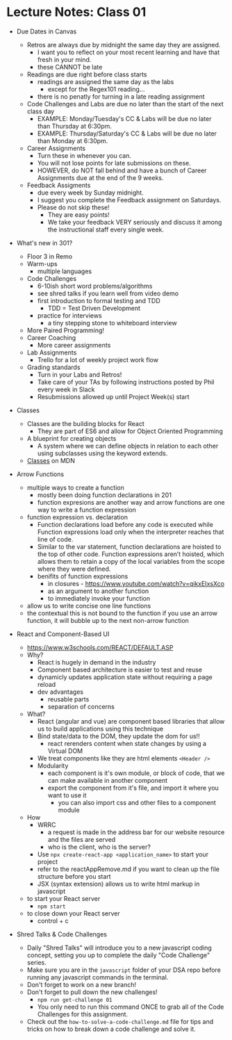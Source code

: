 # Lecture Notes: Class 01

- Due Dates in Canvas
  - Retros are always due by midnight the same day they are assigned.
    - I want you to reflect on your most recent learning and have that fresh in your mind.
    - these CANNOT be late
  - Readings are due right before class starts
    - readings are assigned the same day as the labs
      - except for the Regex101 reading...
    - there is no penatly for turning in a late reading assignment
  - Code Challenges and Labs are due no later than the start of the next class day
    - EXAMPLE: Monday/Tuesday's CC & Labs will be due no later than Thursday at 6:30pm.
    - EXAMPLE: Thursday/Saturday's CC & Labs will be due no later than Monday at 6:30pm.
  - Career Assignments
    - Turn these in whenever you can.
    - You will not lose points for late submissions on these.
    - HOWEVER, do NOT fall behind and have a bunch of Career Assignments due at the end of the 9 weeks.
  - Feedback Assigments
    - due every week by Sunday midnight.
    - I suggest you complete the Feedback assignment on Saturdays.
    - Please do not skip these!
      - They are easy points!
      - We take your feedback VERY seriously and discuss it among the instructional staff every single week.

- What's new in 301?
  - Floor 3 in Remo
  - Warm-ups
    - multiple languages
  - Code Challenges
    - 6-10ish short word problems/algorithms
    - see shred talks if you learn well from video demo
    - first introduction to formal testing and TDD
      - TDD = Test Driven Development
    - practice for interviews
      - a tiny stepping stone to whiteboard interview
  - More Paired Programming!
  - Career Coaching
    - More career assignments
  - Lab Assignments
    - Trello for a lot of weekly project work flow
  - Grading standards
    - Turn in your Labs and Retros!
    - Take care of your TAs by following instructions posted by Phil every week in Slack
    - Resubmissions allowed up until Project Week(s) start

- Classes
  - Classes are the building blocks for React
    - They are part of ES6 and allow for Object Oriented Programming
  - A blueprint for creating objects
    - A system where we can define objects in relation to each other using subclasses using the keyword extends.
  - [Classes](https://developer.mozilla.org/en-US/docs/Web/JavaScript/Reference/Classes) on MDN

- Arrow Functions
  - multiple ways to create a function
    - mostly been doing function declarations in 201
    - function expresions are another way and arrow functions are one way to write a function expression
  - function expression vs. declaration
    - Function declarations load before any code is executed while Function expressions load only when the interpreter reaches that line of code.
    - Similar to the var statement, function declarations are hoisted to the top of other code. Function expressions aren’t hoisted, which allows them to retain a copy of the local variables from the scope where they were defined.
    - benifits of function expressions
      - in closures - <https://www.youtube.com/watch?v=qikxEIxsXco>
      - as an argument to another function
      - to immediately invoke your function
  - allow us to write concise one line functions
  - the contextual this is not bound to the function if you use an arrow function, it will bubble up to the next non-arrow function

- React and Component-Based UI
  - <https://www.w3schools.com/REACT/DEFAULT.ASP>
  - Why?
    - React is hugely in demand in the industry
    - Component based architecture is easier to test and reuse
    - dynamicly updates application state without requiring a page reload
    - dev advantages
      - reusable parts
      - separation of concerns
  - What?
    - React (angular and vue) are component based libraries that allow us to build applications using this technique
    - Bind state/data to the DOM, they update the dom for us!!
      - react rerenders content when state changes by using a Virtual DOM
    - We treat components like they are html elements `<Header />`
    - Modularity
      - each component is it's own module, or block of code, that we can make available in another component
      - export the component from it's file, and import it where you want to use it
        - you can also import css and other files to a component module
  - How
    - WRRC
      - a request is made in the address bar for our website resource and the files are served
      - who is the client, who is the server?
    - Use `npx create-react-app <application_name>` to start your project
    - refer to the reactAppRemove.md if you want to clean up the file structure before you start
    - JSX (syntax extension) allows us to write html markup in javascript
  - to start your React server
    - `npm start`
  - to close down your React server
    - control + c

- Shred Talks & Code Challenges
  - Daily "Shred Talks" will introduce you to a new javascript coding concept, setting you up to complete the daily "Code Challenge" series.
  - Make sure you are in the `javascript` folder of your DSA repo before running any javascript commands in the terminal.
  - Don't forget to work on a new branch!
  - Don't forget to pull down the new challenges!
    - `npm run get-challenge 01`
    - You only need to run this command ONCE to grab all of the Code Challenges for this assignment.
  - Check out the `how-to-solve-a-code-challenge.md` file for tips and tricks on how to break down a code challenge and solve it.

